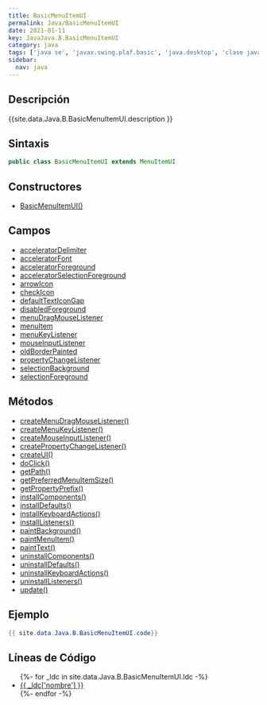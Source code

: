 ```yaml
---
title: BasicMenuItemUI
permalink: Java/BasicMenuItemUI
date: 2021-01-11
key: JavaJava.B.BasicMenuItemUI
category: java
tags: ['java se', 'javax.swing.plaf.basic', 'java.desktop', 'clase java', 'Java 1.0']
sidebar: 
  nav: java
---
```


## Descripción
{{site.data.Java.B.BasicMenuItemUI.description }}

## Sintaxis
~~~java
public class BasicMenuItemUI extends MenuItemUI
~~~

## Constructores
* [BasicMenuItemUI()](/Java/BasicMenuItemUI/BasicMenuItemUI/)

## Campos
* [acceleratorDelimiter](/Java/BasicMenuItemUI/acceleratorDelimiter)
* [acceleratorFont](/Java/BasicMenuItemUI/acceleratorFont)
* [acceleratorForeground](/Java/BasicMenuItemUI/acceleratorForeground)
* [acceleratorSelectionForeground](/Java/BasicMenuItemUI/acceleratorSelectionForeground)
* [arrowIcon](/Java/BasicMenuItemUI/arrowIcon)
* [checkIcon](/Java/BasicMenuItemUI/checkIcon)
* [defaultTextIconGap](/Java/BasicMenuItemUI/defaultTextIconGap)
* [disabledForeground](/Java/BasicMenuItemUI/disabledForeground)
* [menuDragMouseListener](/Java/BasicMenuItemUI/menuDragMouseListener)
* [menuItem](/Java/BasicMenuItemUI/menuItem)
* [menuKeyListener](/Java/BasicMenuItemUI/menuKeyListener)
* [mouseInputListener](/Java/BasicMenuItemUI/mouseInputListener)
* [oldBorderPainted](/Java/BasicMenuItemUI/oldBorderPainted)
* [propertyChangeListener](/Java/BasicMenuItemUI/propertyChangeListener)
* [selectionBackground](/Java/BasicMenuItemUI/selectionBackground)
* [selectionForeground](/Java/BasicMenuItemUI/selectionForeground)

## Métodos
* [createMenuDragMouseListener()](/Java/BasicMenuItemUI/createMenuDragMouseListener)
* [createMenuKeyListener()](/Java/BasicMenuItemUI/createMenuKeyListener)
* [createMouseInputListener()](/Java/BasicMenuItemUI/createMouseInputListener)
* [createPropertyChangeListener()](/Java/BasicMenuItemUI/createPropertyChangeListener)
* [createUI()](/Java/BasicMenuItemUI/createUI)
* [doClick()](/Java/BasicMenuItemUI/doClick)
* [getPath()](/Java/BasicMenuItemUI/getPath)
* [getPreferredMenuItemSize()](/Java/BasicMenuItemUI/getPreferredMenuItemSize)
* [getPropertyPrefix()](/Java/BasicMenuItemUI/getPropertyPrefix)
* [installComponents()](/Java/BasicMenuItemUI/installComponents)
* [installDefaults()](/Java/BasicMenuItemUI/installDefaults)
* [installKeyboardActions()](/Java/BasicMenuItemUI/installKeyboardActions)
* [installListeners()](/Java/BasicMenuItemUI/installListeners)
* [paintBackground()](/Java/BasicMenuItemUI/paintBackground)
* [paintMenuItem()](/Java/BasicMenuItemUI/paintMenuItem)
* [paintText()](/Java/BasicMenuItemUI/paintText)
* [uninstallComponents()](/Java/BasicMenuItemUI/uninstallComponents)
* [uninstallDefaults()](/Java/BasicMenuItemUI/uninstallDefaults)
* [uninstallKeyboardActions()](/Java/BasicMenuItemUI/uninstallKeyboardActions)
* [uninstallListeners()](/Java/BasicMenuItemUI/uninstallListeners)
* [update()](/Java/BasicMenuItemUI/update)

## Ejemplo
~~~java
{{ site.data.Java.B.BasicMenuItemUI.code}}
~~~

## Líneas de Código
<ul>
{%- for _ldc in site.data.Java.B.BasicMenuItemUI.ldc -%}
   <li>
       <a href="{{_ldc['url'] }}">{{ _ldc['nombre'] }}</a>
   </li>
{%- endfor -%}
</ul>

